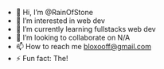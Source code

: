 - 👋 Hi, I’m @RainOfStone
- 👀 I’m interested in web dev
- 🌱 I’m currently learning fullstacks web dev
- 💞️ I’m looking to collaborate on N/A
- 📫 How to reach me bloxooff@gmail.com
- ⚡ Fun fact: The!

<!---
RainOfStone/RainOfStone is a ✨ special ✨ repository because its `README.md` (this file) appears on your GitHub profile.
You can click the Preview link to take a look at your changes.
--->

